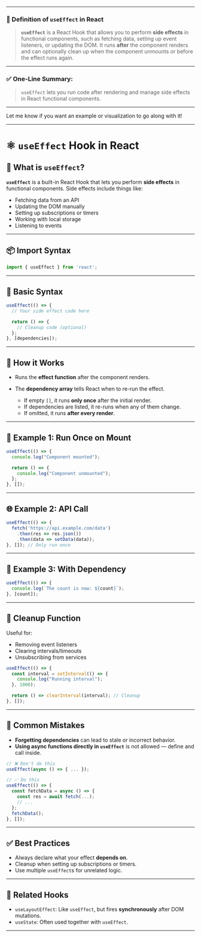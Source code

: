 
---

### 📘 Definition of `useEffect` in React

> **`useEffect`** is a React Hook that allows you to perform **side effects** in functional components, such as fetching data, setting up event listeners, or updating the DOM. It runs **after** the component renders and can optionally clean up when the component unmounts or before the effect runs again.

---

### ✅ One-Line Summary:

> `useEffect` lets you run code after rendering and manage side effects in React functional components.

---

Let me know if you want an example or visualization to go along with it!

---

# ⚛️ `useEffect` Hook in React

## 📘 What is `useEffect`?

**`useEffect`** is a built-in React Hook that lets you perform **side effects** in functional components. Side effects include things like:

* Fetching data from an API
* Updating the DOM manually
* Setting up subscriptions or timers
* Working with local storage
* Listening to events

---

## 📦 Import Syntax

```js
import { useEffect } from 'react';
```

---

## 🔧 Basic Syntax

```js
useEffect(() => {
  // Your side effect code here

  return () => {
    // Cleanup code (optional)
  };
}, [dependencies]);
```

---

## 🧠 How it Works

* Runs the **effect function** after the component renders.
* The **dependency array** tells React when to re-run the effect.

  * If empty `[]`, it runs **only once** after the initial render.
  * If dependencies are listed, it re-runs when any of them change.
  * If omitted, it runs **after every render**.

---

## 📍 Example 1: Run Once on Mount

```jsx
useEffect(() => {
  console.log("Component mounted");

  return () => {
    console.log("Component unmounted");
  };
}, []);
```

---

## 🌐 Example 2: API Call

```jsx
useEffect(() => {
  fetch('https://api.example.com/data')
    .then(res => res.json())
    .then(data => setData(data));
}, []); // Only run once
```

---

## 🔁 Example 3: With Dependency

```jsx
useEffect(() => {
  console.log(`The count is now: ${count}`);
}, [count]);
```

---

## 🧹 Cleanup Function

Useful for:

* Removing event listeners
* Clearing intervals/timeouts
* Unsubscribing from services

```jsx
useEffect(() => {
  const interval = setInterval(() => {
    console.log("Running interval");
  }, 1000);

  return () => clearInterval(interval); // Cleanup
}, []);
```

---

## 🚨 Common Mistakes

* **Forgetting dependencies** can lead to stale or incorrect behavior.
* **Using async functions directly in `useEffect`** is not allowed — define and call inside.

```js
// ❌ Don't do this
useEffect(async () => { ... });

// ✅ Do this
useEffect(() => {
  const fetchData = async () => {
    const res = await fetch(...);
    // ...
  };
  fetchData();
}, []);
```

---

## ✅ Best Practices

* Always declare what your effect **depends on**.
* Cleanup when setting up subscriptions or timers.
* Use multiple `useEffect`s for unrelated logic.

---

## 📎 Related Hooks

* `useLayoutEffect`: Like `useEffect`, but fires **synchronously** after DOM mutations.
* `useState`: Often used together with `useEffect`.

---

